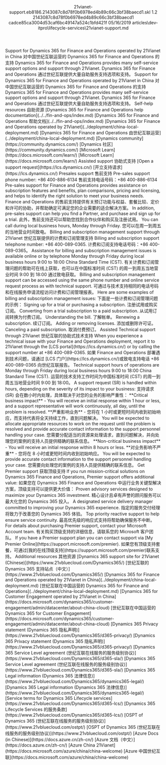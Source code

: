 <?xml version="1.0" encoding="UTF-8"?>
<xliff xmlns:logoport="urn:logoport:xliffeditor:xliff-extras:1.0" xmlns:tilt="urn:logoport:xliffeditor:tilt-non-translatables:1.0" xmlns:xsi="http://www.w3.org/2001/XMLSchema-instance" xmlns="urn:oasis:names:tc:xliff:document:1.2" xmlns:xliffext="urn:microsoft:content:schema:xliffextensions" version="1.2" xsi:schemaLocation="urn:oasis:names:tc:xliff:document:1.2 xliff-core-1.2-transitional.xsd">
  <file datatype="xml" source-language="en-US" original="21vianet-support.md" target-language="zh-CN">
    <header>
      <tool tool-company="Microsoft" tool-version="1.0-7889195" tool-name="mdxliff" tool-id="mdxliff"/>
      <xliffext:skl_file_name>21vianet-support.eb8186.2143087c8d78f0b6978ed4b89c66c3bf38baecd1.skl</xliffext:skl_file_name>
      <xliffext:version>1.2</xliffext:version>
      <xliffext:ms.openlocfilehash>2143087c8d78f0b6978ed4b89c66c3bf38baecd1</xliffext:ms.openlocfilehash>
      <xliffext:ms.sourcegitcommit>cadce85ca3004d53caf6bc49147a524c1bfd421f</xliffext:ms.sourcegitcommit>
      <xliffext:ms.lasthandoff>05/16/2019</xliffext:ms.lasthandoff>
      <xliffext:ms.openlocfilepath>articles\dev-itpro\lifecycle-services\21vianet-support.md</xliffext:ms.openlocfilepath>
    </header>
    <body>
      <group extype="content" id="content">
        <trans-unit xml:space="preserve" translate="yes" id="101" restype="x-metadata">
          <source>Support for Dynamics 365 for Finance and Operations operated by 21Vianet in China</source>
        <target logoport:matchpercent="101" state="translated" state-qualifier="leveraged-tm">对中国世纪互联运营的 Dynamics 365 for Finance and Operations 的支持</target></trans-unit>
        <trans-unit xml:space="preserve" translate="yes" id="102" restype="x-metadata">
          <source>Dynamics 365 for Finance and Operations provides many self-service support options and support through 21Vianet.</source>
        <target logoport:matchpercent="101" state="translated" state-qualifier="leveraged-tm">Dynamics 365 for Finance and Operations 通过世纪互联提供大量自助服务支持选项和支持。</target></trans-unit>
        <trans-unit xml:space="preserve" translate="yes" id="103">
          <source>Support for Dynamics 365 for Finance and Operations operated by 21Vianet in China</source>
        <target logoport:matchpercent="101" state="translated" state-qualifier="leveraged-tm">对中国世纪互联运营的 Dynamics 365 for Finance and Operations 的支持</target></trans-unit>
        <trans-unit xml:space="preserve" translate="yes" id="104">
          <source>Dynamics 365 for Finance and Operations provides many self-service support options and support through 21Vianet.</source>
        <target logoport:matchpercent="101" state="translated" state-qualifier="leveraged-tm">Dynamics 365 for Finance and Operations 通过世纪互联提供大量自助服务支持选项和支持。</target></trans-unit>
        <trans-unit xml:space="preserve" translate="yes" id="105">
          <source>Self-help resources</source>
        <target logoport:matchpercent="101" state="translated" state-qualifier="leveraged-tm">自助资源</target></trans-unit>
        <trans-unit xml:space="preserve" translate="yes" id="106">
          <source><bpt id="p1">[</bpt>Dynamics 365 for Finance and Operations help documentation<ept id="p1">](../../fin-and-ops/index.md)</ept></source>
        <target logoport:matchpercent="101" state="translated" state-qualifier="leveraged-tm"><bpt id="p1">[</bpt>Dynamics 365 for Finance and Operations 帮助文档<ept id="p1">](../../fin-and-ops/index.md)</ept></target></trans-unit>
        <trans-unit xml:space="preserve" translate="yes" id="107">
          <source><bpt id="p1">[</bpt>Dynamics 365 for Finance and Operations operated by 21Vianet<ept id="p1">](../deployment/china-local-deployment.md)</ept></source>
        <target logoport:matchpercent="101" state="translated" state-qualifier="leveraged-tm"><bpt id="p1">[</bpt>Dynamics 365 for Finance and Operations 由世纪互联运营<ept id="p1">](../deployment/china-local-deployment.md)</ept></target></trans-unit>
        <trans-unit xml:space="preserve" translate="yes" id="108">
          <source><bpt id="p1">[</bpt>Dynamics community<ept id="p1">](https://community.dynamics.com/)</ept></source>
        <target logoport:matchpercent="101" state="translated" state-qualifier="leveraged-tm"><bpt id="p1">[</bpt>Dynamics 社区<ept id="p1">](https://community.dynamics.com/)</ept></target></trans-unit>
        <trans-unit xml:space="preserve" translate="yes" id="109">
          <source><bpt id="p1">[</bpt>Microsoft Learn<ept id="p1">](https://docs.microsoft.com/learn/)</ept></source>
        <target logoport:matchpercent="101" state="translated" state-qualifier="leveraged-tm"><bpt id="p1">[</bpt>Microsoft Learn<ept id="p1">](https://docs.microsoft.com/learn/)</ept></target></trans-unit>
        <trans-unit xml:space="preserve" translate="yes" id="110">
          <source>Assisted support</source>
        <target logoport:matchpercent="101" state="translated" state-qualifier="leveraged-tm">协助式支持</target></trans-unit>
        <trans-unit xml:space="preserve" translate="yes" id="111">
          <source><bpt id="p1">[</bpt>Open a support request<ept id="p1">](https://lcs.dynamics.cn/)</ept></source>
        <target logoport:matchpercent="101" state="translated" state-qualifier="leveraged-tm"><bpt id="p1">[</bpt>开立支持请求<ept id="p1">](https://lcs.dynamics.cn/)</ept></target></trans-unit>
        <trans-unit xml:space="preserve" translate="yes" id="112">
          <source>Presales support</source>
        <target logoport:matchpercent="101" state="translated" state-qualifier="leveraged-tm">售前支持</target></trans-unit>
        <trans-unit xml:space="preserve" translate="yes" id="113">
          <source>Pre-sales support phone number: +86 400-886-6134</source>
        <target logoport:matchpercent="101" state="translated" state-qualifier="leveraged-tm">售前支持电话号码：+86 400-886-6134</target></trans-unit>
        <trans-unit xml:space="preserve" translate="yes" id="114">
          <source>Pre-sales support for Finance and Operations provides assistance on subscription features and benefits, plan comparisons, pricing and licensing, and helps to identify the right solution to meet your business needs.</source>
        <target logoport:matchpercent="101" state="translated" state-qualifier="leveraged-tm">Finance and Operations 的售前支持提供有关预订功能与权益、套餐比较、定价和许可的协助，并帮助确定可满足您的企业需要的适合解决方案。</target></trans-unit>
        <trans-unit xml:space="preserve" translate="yes" id="115">
          <source>In addition, pre-sales support can help you find a Partner, and purchase and sign up for a trial.</source>
        <target logoport:matchpercent="101" state="translated" state-qualifier="leveraged-tm">此外，售前支持还可以帮助您找到合作伙伴和购买及注册试用。</target></trans-unit>
        <trans-unit xml:space="preserve" translate="yes" id="116">
          <source>You can call during local business hours, Monday through Friday.</source>
        <target logoport:matchpercent="101" state="translated" state-qualifier="leveraged-tm">您可以在周一到周五的当地营业时间致电。</target></trans-unit>
        <trans-unit xml:space="preserve" translate="yes" id="117">
          <source>Billing and subscription management support through 21Vianet</source>
        <target logoport:matchpercent="101" state="translated" state-qualifier="leveraged-tm">世纪互联提供的计费和订阅管理支持</target></trans-unit>
        <trans-unit xml:space="preserve" translate="yes" id="118">
          <source>Billing and subscription support telephone number: +86 400-089-0365.</source>
        <target logoport:matchpercent="101" state="translated" state-qualifier="leveraged-tm">计费和订阅支持电话号码：+86 400-089-0365。</target></trans-unit>
        <trans-unit xml:space="preserve" translate="yes" id="119">
          <source>Assistance for billing and subscription management issues is available online or by telephone Monday through Friday during local business hours 9:00 to 18:00 China Standard Time (CST).</source>
        <target logoport:matchpercent="101" state="translated" state-qualifier="leveraged-tm">有关计费和订阅管理问题的帮助可在线上获取，也可以在中国标准时间 (CST) 的周一到周五当地营业时间 9:00 到 18:00 通过致电获取。</target></trans-unit>
        <trans-unit xml:space="preserve" translate="yes" id="120">
          <source>Billing and subscription management support can be accessed using the same phone number and online service request process as with technical support.</source>
        <target logoport:matchpercent="101" state="translated" state-qualifier="leveraged-tm">可通过与技术支持相同的电话号码和在线服务申请流程访问计费和订阅管理报表。</target></trans-unit>
        <trans-unit xml:space="preserve" translate="yes" id="121">
          <source>Here are some examples of billing and subscription management issues:</source>
        <target logoport:matchpercent="101" state="translated" state-qualifier="leveraged-tm">下面是一些计费和订阅管理问题的示例：</target></trans-unit>
        <trans-unit xml:space="preserve" translate="yes" id="122">
          <source>Signing up for a trial or purchasing a subscription.</source>
        <target logoport:matchpercent="101" state="translated" state-qualifier="leveraged-tm">注册试用或购买订阅。</target></trans-unit>
        <trans-unit xml:space="preserve" translate="yes" id="123">
          <source>Converting from a trial subscription to a paid subscription.</source>
        <target logoport:matchpercent="101" state="translated" state-qualifier="leveraged-tm">从试用订阅转换为付费订阅。</target></trans-unit>
        <trans-unit xml:space="preserve" translate="yes" id="124">
          <source>Understanding the bill.</source>
        <target logoport:matchpercent="101" state="translated" state-qualifier="leveraged-tm">了解帐单。</target></trans-unit>
        <trans-unit xml:space="preserve" translate="yes" id="125">
          <source>Renewing a subscription.</source>
        <target logoport:matchpercent="101" state="translated" state-qualifier="leveraged-tm">续订订阅。</target></trans-unit>
        <trans-unit xml:space="preserve" translate="yes" id="126">
          <source>Adding or removing licenses.</source>
        <target logoport:matchpercent="101" state="translated" state-qualifier="leveraged-tm">添加或删除许可证。</target></trans-unit>
        <trans-unit xml:space="preserve" translate="yes" id="127">
          <source>Canceling a paid subscription.</source>
        <target logoport:matchpercent="101" state="translated" state-qualifier="leveraged-tm">取消付费预订。</target></trans-unit>
        <trans-unit xml:space="preserve" translate="yes" id="128">
          <source>Assisted Technical support through 21Vianet</source>
        <target logoport:matchpercent="101" state="translated" state-qualifier="leveraged-tm">世纪互联的协助式技术支持</target></trans-unit>
        <trans-unit xml:space="preserve" translate="yes" id="129">
          <source>When you experience a technical issue with your Finance and Operations deployment, report it to 21Vianet through the <bpt id="p1">[</bpt>LCS portal<ept id="p1">](https://lcs.dynamics.cn/)</ept> or by calling the support number at +86 400-089-0365.</source>
        <target logoport:matchpercent="101" state="translated" state-qualifier="leveraged-tm">如果 Finance and Operations 部署遇到技术问题，请通过 <bpt id="p1">[</bpt>LCS 门户<ept id="p1">](https://lcs.dynamics.cn/)</ept>或致电支持电话 +86 400-089-0365 向世纪互联报告。</target></trans-unit>
        <trans-unit xml:space="preserve" translate="yes" id="130">
          <source>Technical support hours of operations are Monday through Friday during local business hours 9:00 to 18:00 China Standard Time (CST).</source>
        <target logoport:matchpercent="101" state="translated" state-qualifier="leveraged-tm">运营的技术支持工作时间为中国标准时间 (CST) 的周一到周五当地营业时间 9:00 到 18:00。</target></trans-unit>
        <trans-unit xml:space="preserve" translate="yes" id="131">
          <source>A support request (SR) is handled within hours, depending on the severity of its impact to your business:</source>
        <target logoport:matchpercent="101" state="translated" state-qualifier="leveraged-tm">支持请求 (SR) 会在数小时内处理，具体取决于对您的业务的影响严重性：</target></trans-unit>
        <trans-unit xml:space="preserve" translate="yes" id="132">
          <source><bpt id="p1">**</bpt>Critical business impact<ept id="p1">**</ept> - You will receive an initial response within 1 hour or less, and a support representative will work continuously, all day, until the problem is resolved.</source>
        <target logoport:matchpercent="101" state="translated" state-qualifier="leveraged-tm"><bpt id="p1">**</bpt>严重影响业务<ept id="p1">**</ept> - 您将在 1 小时或更短时间内收到初始响应，而支持代表将全天持续工作，直到问题解决。</target></trans-unit>
        <trans-unit xml:space="preserve" translate="yes" id="133">
          <source>You will be expected to allocate appropriate resources to work on the request until the problem is resolved and provide accurate contact information to the support personnel handling your case.</source>
        <target logoport:matchpercent="101" state="translated" state-qualifier="leveraged-tm">您需要分配适当的资源来处理请求，直到问题解决，并向处理您的案例的支持人员提供精确的联系信息。</target></trans-unit>
        <trans-unit xml:space="preserve" translate="yes" id="134">
          <source><bpt id="p1">**</bpt>Non-critical business impact<ept id="p1">**</ept> - You will receive an initial response within 8 hours or less.</source>
        <target logoport:matchpercent="101" state="translated" state-qualifier="leveraged-tm"><bpt id="p1">**</bpt>对业务影响不严重<ept id="p1">**</ept> - 您将在 8 小时或更短时间内收到初始响应。</target></trans-unit>
        <trans-unit xml:space="preserve" translate="yes" id="135">
          <source>You will be expected to provide accurate contact information to the support personnel handling your case.</source>
        <target logoport:matchpercent="101" state="translated" state-qualifier="leveraged-tm">您需要向处理您的案例的支持人员提供精确的联系信息。</target></trans-unit>
        <trans-unit xml:space="preserve" translate="yes" id="136">
          <source>Get Premier support</source>
        <target logoport:matchpercent="101" state="translated" state-qualifier="leveraged-tm">获取顶级支持</target></trans-unit>
        <trans-unit xml:space="preserve" translate="yes" id="137">
          <source>If you run mission-critical solutions on Dynamics 365 Finance and Operations, Premier support offers additional value:</source>
        <target logoport:matchpercent="101" state="translated" state-qualifier="leveraged-tm">如果您在 Dynamics 365 Finance and Operations 中运行业务关键型解决方案，顶级支持可以提供更大价值：</target></trans-unit>
        <trans-unit xml:space="preserve" translate="yes" id="138">
          <source>Proven advisory services designed to maximize your Dynamics 365 investment.</source>
        <target logoport:matchpercent="101" state="translated" state-qualifier="leveraged-tm">精心设计且卓有声誉的顾问服务可以最大化您的 Dynamics 365 投入。</target></trans-unit>
        <trans-unit xml:space="preserve" translate="yes" id="139">
          <source>A designated service delivery manager committed to improving your Dynamics 365 experience.</source>
        <target logoport:matchpercent="101" state="translated" state-qualifier="leveraged-tm">指定的服务交付经理将致力于改善您的 Dynamics 365 体验。</target></trans-unit>
        <trans-unit xml:space="preserve" translate="yes" id="140">
          <source>Top priority reactive support to help ensure service continuity.</source>
        <target logoport:matchpercent="101" state="translated" state-qualifier="leveraged-tm">最高优先级的响应式支持将帮助确保服务不中断。</target></trans-unit>
        <trans-unit xml:space="preserve" translate="yes" id="141">
          <source>For details about purchasing Premier support, contact your Microsoft Account team.</source>
        <target logoport:matchpercent="101" state="translated" state-qualifier="leveraged-tm">有关购买顶级支持的详细信息，请联系您的 Microsoft 客户团队。</target></trans-unit>
        <trans-unit xml:space="preserve" translate="yes" id="142">
          <source>If you have a Premier support plan you can contact support via <bpt id="p1">[</bpt>My Premier Online<ept id="p1">](https://support.microsoft.com/premier)</ept>.</source>
        <target logoport:matchpercent="101" state="translated" state-qualifier="leveraged-tm">如果您有顶级支持套餐，可通过<bpt id="p1">[</bpt>我的在线顶级支持<ept id="p1">](https://support.microsoft.com/premier)</ept>联系支持。</target></trans-unit>
        <trans-unit xml:space="preserve" translate="yes" id="143">
          <source>Additional resources</source>
        <target logoport:matchpercent="101" state="translated" state-qualifier="leveraged-tm">其他资源</target></trans-unit>
        <trans-unit xml:space="preserve" translate="yes" id="144">
          <source><bpt id="p1">[</bpt>Dynamics 365 support site for 21Vianet (Chinese)<ept id="p1">](https://www.21vbluecloud.com/Dynamics365/)</ept></source>
        <target logoport:matchpercent="101" state="translated" state-qualifier="leveraged-tm"><bpt id="p1">[</bpt>世纪互联的 Dynamics 365 支持站点（中文）<ept id="p1">](https://www.21vbluecloud.com/Dynamics365/)</ept></target></trans-unit>
        <trans-unit xml:space="preserve" translate="yes" id="145">
          <source><bpt id="p1">[</bpt>Dynamics 365 for Finance and Operations operated by 21Vianet in China<ept id="p1">](../deployment/china-local-deployment.md)</ept></source>
        <target logoport:matchpercent="101" state="translated" state-qualifier="leveraged-tm"><bpt id="p1">[</bpt>世纪互联在中国运营的 Dynamics 365 for Finance and Operations<ept id="p1">](../deployment/china-local-deployment.md)</ept></target></trans-unit>
        <trans-unit xml:space="preserve" translate="yes" id="146">
          <source><bpt id="p1">[</bpt>Dynamics 365 for Customer Engagement operated by 21Vianet in China<ept id="p1">](https://docs.microsoft.com/dynamics365/customer-engagement/admin/datacenter/about-china-cloud)</ept></source>
        <target logoport:matchpercent="101" state="translated" state-qualifier="leveraged-tm"><bpt id="p1">[</bpt>世纪互联在中国运营的 Dynamics 365 for Customer Engagement<ept id="p1">](https://docs.microsoft.com/dynamics365/customer-engagement/admin/datacenter/about-china-cloud)</ept></target></trans-unit>
        <trans-unit xml:space="preserve" translate="yes" id="147">
          <source><bpt id="p1">[</bpt>Dynamics 365 Privacy statement (Dynamics 365 隐私声明)<ept id="p1">](https://www.21vbluecloud.com/Dynamics365/d365-privacy/)</ept></source>
        <target logoport:matchpercent="101" state="translated" state-qualifier="leveraged-tm"><bpt id="p1">[</bpt>Dynamics 365 Privacy statement (Dynamics 365 隐私声明)<ept id="p1">](https://www.21vbluecloud.com/Dynamics365/d365-privacy/)</ept></target></trans-unit>
        <trans-unit xml:space="preserve" translate="yes" id="148">
          <source><bpt id="p1">[</bpt>Dynamics 365 Service Level agreement (世纪互联在线服务的服务级别协议)<ept id="p1">](https://www.21vbluecloud.com/Dynamics365/d365-sla/)</ept></source>
        <target logoport:matchpercent="101" state="translated" state-qualifier="leveraged-tm"><bpt id="p1">[</bpt>Dynamics 365 Service Level agreement (世纪互联在线服务的服务级别协议)<ept id="p1">](https://www.21vbluecloud.com/Dynamics365/d365-sla/)</ept></target></trans-unit>
        <trans-unit xml:space="preserve" translate="yes" id="149">
          <source><bpt id="p1">[</bpt>Dynamics 365  Legal information (Dynamics 365 法律信息)<ept id="p1">](https://www.21vbluecloud.com/Dynamics365/dynamics365-legal/)</ept></source>
        <target logoport:matchpercent="101" state="translated" state-qualifier="leveraged-tm"><bpt id="p1">[</bpt>Dynamics 365 Legal information (Dynamics 365 法律信息)<ept id="p1">](https://www.21vbluecloud.com/Dynamics365/dynamics365-legal/)</ept></target></trans-unit>
        <trans-unit xml:space="preserve" translate="yes" id="150">
          <source><bpt id="p1">[</bpt>Service terms for Dynamics 365 Lifecycle services<ept id="p1">](https://www.21vbluecloud.com/Dynamics365/d365-lcs/)</ept></source>
        <target logoport:matchpercent="101" state="translated" state-qualifier="leveraged-tm"><bpt id="p1">[</bpt>Dynamics 365 Lifecycle Services 的服务条款<ept id="p1">](https://www.21vbluecloud.com/Dynamics365/d365-lcs/)</ept></target></trans-unit>
        <trans-unit xml:space="preserve" translate="yes" id="151">
          <source><bpt id="p1">[</bpt>OSPT of Dynamics 365 (世纪互联在线服务的服务级别协议)<ept id="p1">](https://www.21vbluecloud.com/ostpt/)</ept></source>
        <target logoport:matchpercent="101" state="translated" state-qualifier="leveraged-tm"><bpt id="p1">[</bpt>OSPT of Dynamics 365 (世纪互联在线服务的服务级别协议)<ept id="p1">](https://www.21vbluecloud.com/ostpt/)</ept></target></trans-unit>
        <trans-unit xml:space="preserve" translate="yes" id="152">
          <source><bpt id="p1">[</bpt>Azure Docs (in Chinese)<ept id="p1">](https://docs.azure.cn/zh-cn/)</ept></source>
        <target logoport:matchpercent="101" state="translated" state-qualifier="leveraged-tm"><bpt id="p1">[</bpt>Azure 文档（中文）<ept id="p1">](https://docs.azure.cn/zh-cn/)</ept></target></trans-unit>
        <trans-unit xml:space="preserve" translate="yes" id="153">
          <source><bpt id="p1">[</bpt>Azure China 21Vianet<ept id="p1">](https://docs.microsoft.com/azure/china/china-welcome)</ept></source>
        <target logoport:matchpercent="101" state="translated" state-qualifier="leveraged-tm"><bpt id="p1">[</bpt>Azure 中国世纪互联<ept id="p1">](https://docs.microsoft.com/azure/china/china-welcome)</ept></target></trans-unit>
      </group>
    </body>
  </file>
</xliff>